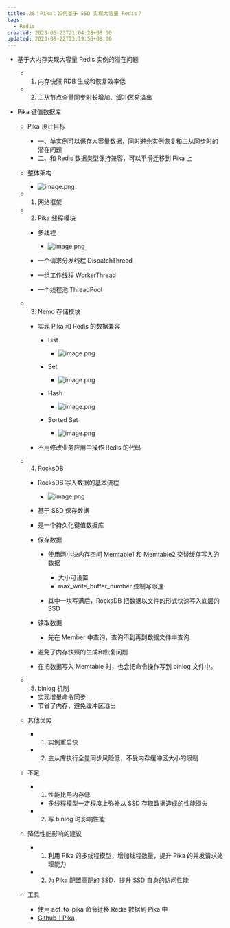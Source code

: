 ```yaml
---
title: 28｜Pika：如何基于 SSD 实现大容量 Redis？
tags:
  - Redis
created: 2023-05-23T21:04:28+08:00
updated: 2023-08-22T23:19:56+08:00
---
```


- 基于大内存实现大容量 Redis 实例的潜在问题

  - 1. 内存快照 RDB 生成和恢复效率低
  - 2. 主从节点全量同步时长增加、缓冲区易溢出

- Pika 键值数据库

  - Pika 设计目标

    - 一、单实例可以保存大容量数据，同时避免实例恢复和主从同步时的潜在问题
    - 二、和 Redis 数据类型保持兼容，可以平滑迁移到 Pika 上

  - 整体架构
    - ![image.png](https://cdn.jsdelivr.net/gh/11ze/static/images/redis-28-1.png)

  - 1. 网络框架
  - 2. Pika 线程模块

    - 多线程
      - ![image.png](https://cdn.jsdelivr.net/gh/11ze/static/images/redis-28-2.png)

    - 一个请求分发线程 DispatchThread
    - 一组工作线程 WorkerThread
    - 一个线程池 ThreadPool

  - 3. Nemo 存储模块

    - 实现 Pika 和 Redis 的数据兼容

      - List
        - ![image.png](https://cdn.jsdelivr.net/gh/11ze/static/images/redis-28-3.png)

      - Set
        - ![image.png](https://cdn.jsdelivr.net/gh/11ze/static/images/redis-28-4.png)

      - Hash
        - ![image.png](https://cdn.jsdelivr.net/gh/11ze/static/images/redis-28-5.png)

      - Sorted Set
        - ![image.png](https://cdn.jsdelivr.net/gh/11ze/static/images/redis-28-6.png)


    - 不用修改业务应用中操作 Redis 的代码

  - 4. RocksDB

    - RocksDB 写入数据的基本流程
      - ![image.png](https://cdn.jsdelivr.net/gh/11ze/static/images/redis-28-7.png)

    - 基于 SSD 保存数据
    - 是一个持久化键值数据库
    - 保存数据

      - 使用两小块内存空间 Memtable1 和 Memtable2 交替缓存写入的数据

        - 大小可设置
        - max_write_buffer_number 控制写限速

      - 其中一块写满后，RocksDB 把数据以文件的形式快速写入底层的 SSD

    - 读取数据

      - 先在 Member 中查询，查询不到再到数据文件中查询

    - 避免了内存快照的生成和恢复问题
    - 在把数据写入 Memtable 时，也会把命令操作写到 binlog 文件中。

  - 5. binlog 机制

    - 实现增量命令同步
    - 节省了内存，避免缓冲区溢出

  - 其他优势

    - 1. 实例重启快
    - 2. 主从库执行全量同步风险低，不受内存缓冲区大小的限制

  - 不足

    - 1. 性能比用内存低

      - 多线程模型一定程度上弥补从 SSD 存取数据造成的性能损失

    - 2. 写 binlog 时影响性能

  - 降低性能影响的建议

    - 1. 利用 Pika 的多线程模型，增加线程数量，提升 Pika 的并发请求处理能力
    - 2. 为 Pika 配置高配的 SSD，提升 SSD 自身的访问性能

  - 工具

    - 使用 aof_to_pika 命令迁移 Redis 数据到 Pika 中
    - [Github｜Pika](https://github.com/OpenAtomFoundation/pika/wiki)
